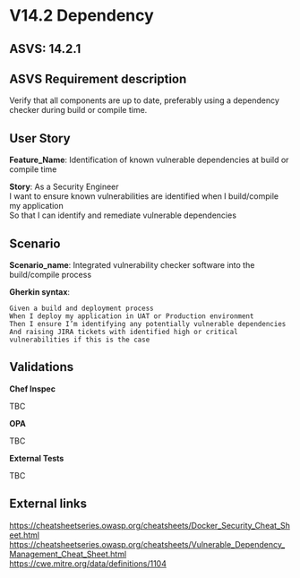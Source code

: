 # V14.2 Dependency

## ASVS: 14.2.1

## ASVS Requirement description

Verify that all components are up to date, preferably using a dependency
checker during build or compile time.

## User Story

**Feature_Name**: Identification of known vulnerable dependencies at build or compile time

**Story**:
As a Security Engineer\
I want to ensure known vulnerabilities are identified when I build/compile
my application\
So that I can identify and remediate vulnerable dependencies

## Scenario

**Scenario_name**: Integrated vulnerability checker software into the build/compile process

**Gherkin syntax**:

```gherkin
Given a build and deployment process
When I deploy my application in UAT or Production environment
Then I ensure I’m identifying any potentially vulnerable dependencies
And raising JIRA tickets with identified high or critical vulnerabilities if this is the case
```

## Validations

**Chef Inspec**

TBC

**OPA**

TBC

**External Tests**

TBC

## External links

<https://cheatsheetseries.owasp.org/cheatsheets/Docker_Security_Cheat_Sheet.html> \
<https://cheatsheetseries.owasp.org/cheatsheets/Vulnerable_Dependency_Management_Cheat_Sheet.html> \
<https://cwe.mitre.org/data/definitions/1104>
